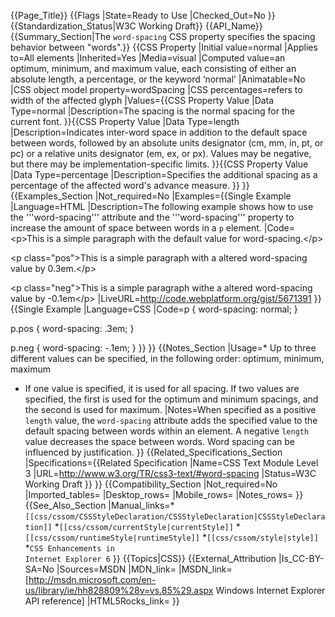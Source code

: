 {{Page_Title}}
{{Flags
|State=Ready to Use
|Checked_Out=No
}}
{{Standardization_Status|W3C Working Draft}}
{{API_Name}}
{{Summary_Section|The <code>word-spacing</code> CSS property specifies the spacing behavior between "words".}}
{{CSS Property
|Initial value=normal
|Applies to=All elements
|Inherited=Yes
|Media=visual
|Computed value=an optimum, minimum, and maximum value, each consisting of either an absolute length, a percentage, or the keyword ‘normal’
|Animatable=No
|CSS object model property=wordSpacing
|CSS percentages=refers to width of the affected glyph
|Values={{CSS Property Value
|Data Type=normal
|Description=The spacing is the normal spacing for the current font.
}}{{CSS Property Value
|Data Type=length
|Description=Indicates inter-word space in addition to the default space between words, followed by an absolute units designator (cm, mm, in, pt, or pc) or a relative units designator (em, ex, or px). Values may be negative, but there may be implementation-specific limits.
}}{{CSS Property Value
|Data Type=percentage
|Description=Specifies the additional spacing as a percentage of the affected word's advance measure.
}}
}}
{{Examples_Section
|Not_required=No
|Examples={{Single Example
|Language=HTML
|Description=The following example shows how to use the '''word-spacing''' attribute and the '''word-spacing''' property to increase the amount of space between words in a <code>p</code> element.
|Code=&lt;p&gt;This is a simple paragraph with the default value for word-spacing.&lt;/p&gt;

&lt;p class="pos"&gt;This is a simple paragraph with a altered word-spacing value by 0.3em.&lt;/p&gt;

&lt;p class="neg"&gt;This is a simple paragraph withe a altered word-spacing value by -0.1em&lt;/p&gt;
|LiveURL=http://code.webplatform.org/gist/5671391
}}{{Single Example
|Language=CSS
|Code=p {
    word-spacing: normal;
}

p.pos {
    word-spacing: .3em;
}

p.neg {
    word-spacing: -.1em;
}
}}
}}
{{Notes_Section
|Usage=* Up to three different values can be specified, in the following order: optimum, minimum, maximum
* If one value is specified, it is used for all spacing. If two values are specified, the first is used for the optimum and minimum spacings, and the second is used for maximum.
|Notes=When specified as a positive <code>length</code> value, the <code>word-spacing</code> attribute adds the specified value to the default spacing between words within an element. A negative <code>length</code> value decreases the space between words. Word spacing can be influenced by justification.
}}
{{Related_Specifications_Section
|Specifications={{Related Specification
|Name=CSS Text Module Level 3
|URL=http://www.w3.org/TR/css3-text/#word-spacing
|Status=W3C Working Draft
}}
}}
{{Compatibility_Section
|Not_required=No
|Imported_tables=
|Desktop_rows=
|Mobile_rows=
|Notes_rows=
}}
{{See_Also_Section
|Manual_links=*<code>[[css/cssom/CSSStyleDeclaration/CSSStyleDeclaration|CSSStyleDeclaration]]</code>
*<code>[[css/cssom/currentStyle|currentStyle]]</code>
*<code>[[css/cssom/runtimeStyle|runtimeStyle]]</code>
*<code>[[css/cssom/style|style]]</code>
*<code>CSS Enhancements in Internet Explorer 6</code>
}}
{{Topics|CSS}}
{{External_Attribution
|Is_CC-BY-SA=No
|Sources=MSDN
|MDN_link=
|MSDN_link=[http://msdn.microsoft.com/en-us/library/ie/hh828809%28v=vs.85%29.aspx Windows Internet Explorer API reference]
|HTML5Rocks_link=
}}